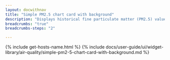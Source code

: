 ```yaml
---
layout: docwithnav
title: "Simple PM2.5 chart card with background"
description: "Displays historical fine particulate matter (PM2.5) values as a simplified chart with background. Optionally may display the corresponding latest PM2.5 value."
breadcrumbs: "true"
breadcrumbs-steps: "2"

---
```

{% include get-hosts-name.html %}
{% include docs/user-guide/ui/widget-library/air-quality/simple-pm2-5-chart-card-with-background.md %}
